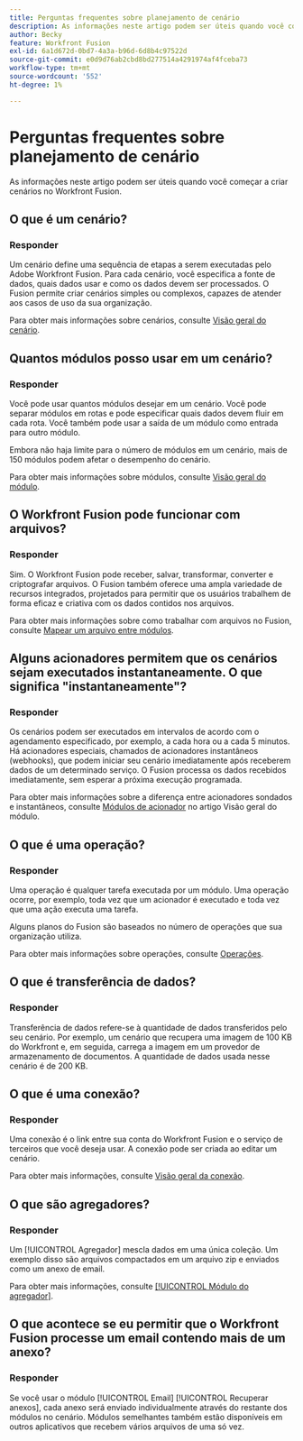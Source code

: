 ```yaml
---
title: Perguntas frequentes sobre planejamento de cenário
description: As informações neste artigo podem ser úteis quando você começar a criar cenários no Workfront Fusion.
author: Becky
feature: Workfront Fusion
exl-id: 6a1d672d-0bd7-4a3a-b96d-6d8b4c97522d
source-git-commit: e0d9d76ab2cbd8bd277514a4291974af4fceba73
workflow-type: tm+mt
source-wordcount: '552'
ht-degree: 1%

---
```


# Perguntas frequentes sobre planejamento de cenário

As informações neste artigo podem ser úteis quando você começar a criar cenários no Workfront Fusion.

## O que é um cenário?

### Responder

Um cenário define uma sequência de etapas a serem executadas pelo Adobe Workfront Fusion. Para cada cenário, você especifica a fonte de dados, quais dados usar e como os dados devem ser processados. O Fusion permite criar cenários simples ou complexos, capazes de atender aos casos de uso da sua organização.

Para obter mais informações sobre cenários, consulte [Visão geral do cenário](/help/workfront-fusion/get-started-with-fusion/understand-fusion/scenario-overview.md).

## Quantos módulos posso usar em um cenário?

### Responder

Você pode usar quantos módulos desejar em um cenário. Você pode separar módulos em rotas e pode especificar quais dados devem fluir em cada rota. Você também pode usar a saída de um módulo como entrada para outro módulo.

Embora não haja limite para o número de módulos em um cenário, mais de 150 módulos podem afetar o desempenho do cenário.

Para obter mais informações sobre módulos, consulte [Visão geral do módulo](/help/workfront-fusion/get-started-with-fusion/understand-fusion/module-overview.md).

## O Workfront Fusion pode funcionar com arquivos?

### Responder

Sim. O Workfront Fusion pode receber, salvar, transformar, converter e criptografar arquivos. O Fusion também oferece uma ampla variedade de recursos integrados, projetados para permitir que os usuários trabalhem de forma eficaz e criativa com os dados contidos nos arquivos.

Para obter mais informações sobre como trabalhar com arquivos no Fusion, consulte [Mapear um arquivo entre módulos](/help/workfront-fusion/create-scenarios/map-data/map-files.md).

## Alguns acionadores permitem que os cenários sejam executados instantaneamente. O que significa &quot;instantaneamente&quot;?

### Responder

Os cenários podem ser executados em intervalos de acordo com o agendamento especificado, por exemplo, a cada hora ou a cada 5 minutos. Há acionadores especiais, chamados de acionadores instantâneos (webhooks), que podem iniciar seu cenário imediatamente após receberem dados de um determinado serviço. O Fusion processa os dados recebidos imediatamente, sem esperar a próxima execução programada.

Para obter mais informações sobre a diferença entre acionadores sondados e instantâneos, consulte [Módulos de acionador](/help/workfront-fusion/get-started-with-fusion/understand-fusion/module-overview.md#trigger-modules) no artigo Visão geral do módulo.

## O que é uma operação?

### Responder

Uma operação é qualquer tarefa executada por um módulo. Uma operação ocorre, por exemplo, toda vez que um acionador é executado e toda vez que uma ação executa uma tarefa.

Alguns planos do Fusion são baseados no número de operações que sua organização utiliza.

Para obter mais informações sobre operações, consulte [Operações](/help/workfront-fusion/set-up-and-manage-workfront-fusion/licensing-operations-overview/operations-in-workfront-fusion.md).

## O que é transferência de dados?

### Responder

Transferência de dados refere-se à quantidade de dados transferidos pelo seu cenário. Por exemplo, um cenário que recupera uma imagem de 100 KB do Workfront e, em seguida, carrega a imagem em um provedor de armazenamento de documentos. A quantidade de dados usada nesse cenário é de 200 KB.

## O que é uma conexão?

### Responder

Uma conexão é o link entre sua conta do Workfront Fusion e o serviço de terceiros que você deseja usar. A conexão pode ser criada ao editar um cenário.

Para obter mais informações, consulte [Visão geral da conexão](/help/workfront-fusion/get-started-with-fusion/understand-fusion/connection-overview.md).

## O que são agregadores?

### Responder

Um [!UICONTROL Agregador] mescla dados em uma única coleção. Um exemplo disso são arquivos compactados em um arquivo zip e enviados como um anexo de email.

Para obter mais informações, consulte [[!UICONTROL Módulo do agregador]](/help/workfront-fusion/references/modules/aggregator-module.md).

## O que acontece se eu permitir que o Workfront Fusion processe um email contendo mais de um anexo?

### Responder

Se você usar o módulo [!UICONTROL Email] [!UICONTROL Recuperar anexos], cada anexo será enviado individualmente através do restante dos módulos no cenário. Módulos semelhantes também estão disponíveis em outros aplicativos que recebem vários arquivos de uma só vez.
